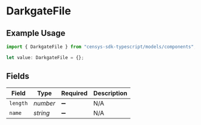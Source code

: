 # DarkgateFile

## Example Usage

```typescript
import { DarkgateFile } from "censys-sdk-typescript/models/components";

let value: DarkgateFile = {};
```

## Fields

| Field              | Type               | Required           | Description        |
| ------------------ | ------------------ | ------------------ | ------------------ |
| `length`           | *number*           | :heavy_minus_sign: | N/A                |
| `name`             | *string*           | :heavy_minus_sign: | N/A                |